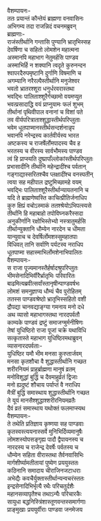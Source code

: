 वैशम्पायनः-  
ततः प्रयान्तं कौन्तेयं ब्राह्मणा वनवासिनः  
अभिगम्य तदा राजन्निदं वचनमब्रुवन्  
ब्राह्मणाः-  
राजंस्तीर्थानि गन्तासि पुण्यानि भ्रातृभिस्सह  
देवर्षिणा च सहितो लोमशेन महात्मना  
अस्मानपि महाभाग नेतुमर्हसि पाण्डव  
अस्माभिर्हि न शक्यानि त्वदृते कुरुनन्दन  
श्वापरदैरुपमृष्टानि दुर्गाणि विषमाणि च  
अगम्यानि नरैरल्पैस्तीर्थानि मनुजेश्वर  
भवतो भ्रातरश्शूरा धनुर्धरवरास्तथा  
भवद्भिः पालिताश्शूरैर्गच्छामो वयमप्युत  
भवत्प्रसादाद्धि वयं प्राप्नुयामः फलं शुभम्  
तीर्थानां पृथिवीपाल वनानां च विशां पते  
तव वीर्यपरित्राताश्शुद्धास्तीर्थपरिप्लुताः  
भवेम धूतपाप्मानस्तीर्थसन्दर्शनान्नृप  
भवानपि नरेन्द्रस्य कार्तवीर्यस्य भारत  
अष्टकस्य च राजर्षेर्लोमपादस्य चैव ह  
भरतस्य च वीरस्य सार्वभौमस्य पाण्डव  
त्वं हि प्राप्स्यति दुष्प्रापाँल्लोकांस्तीर्थपरिप्लुतः  
प्रभासादीनि तीर्थानि महेन्द्रादींश्च पर्वतान्  
गङ्गाद्यास्सरितश्चैव प्लक्षादींश्च वनस्पतीन्  
त्वया सह महीपाल द्रष्टुमिच्छामहे वयम्  
भवद्भिः पालिताश्शूरैस्तीर्थान्यायतनानि च  
यदि ते ब्राह्मणेष्वस्ति काचित्प्रीतिर्जनाधिप  
कुरु क्षिप्रं वचोऽस्माकं ततश्श्रेयोऽभिपत्स्यसे  
तीर्थानि हि महाबाहो तपोविघ्नकरैस्सदा  
अनुकीर्णानि रक्षोभिस्तेभ्यो नस्त्रातुमर्हसि  
तीर्थान्युक्तानि धौम्येन नारदेन च धीमता  
यान्युवाच च देवर्षिर्लोमशस्सुमहातपाः  
विधिवत् तानि सर्वाणि पर्यटस्व नराधिप  
धूतपाप्मा सहास्माभिर्लोमशेनाभिपालितः  
वैशम्पायनः-  
स राजा पूज्यमानस्तैर्हर्षादश्रुपरिप्लुतः  
भीमसेनादिभिर्वीरैर्भ्रातृभिः परिवारितः  
बाढमित्यब्रवीत्सर्वांस्तानृषीन्पाण्डवर्षभः  
लोमशं समनुज्ञाप्य धौम्यं चैव पुरोहितम्  
ततस्स पाण्डवश्रेष्ठो भ्रातृभिस्सहितो वशी  
द्रौपद्या चानवद्याङ्ग्या गमनाय मनो दधे  
अथ व्यासो महाभागस्तथा नारदपर्वतौ  
काम्यके पाण्डवं द्रष्टुं समाजग्मुर्मनीषिणः  
तेषां युधिष्ठिरो राजा पूजां चक्रे यथाविधि  
सत्कृतास्ते महाभाग युधिष्ठिरमथाब्रुवन्  
व्यासनारदपर्वताः-  
युधिष्ठिर यमौ भीम मनसा कुरुतार्जवम्  
मनसा कृतशौचा वै शुद्धास्तीर्थानि गच्छत  
शरीरनियमं प्राहुर्ब्राह्मणा मानुषं व्रतम्  
मनोविशुद्धां बुद्धिं च दैवमाहुर्व्रतं द्विजाः  
मनो ह्यदुष्टं शौचाय पर्याप्तं वै नराधिप  
मैत्रीं बुद्धिं समास्थाय शुद्धास्तीर्थानि गच्छत  
ते यूयं मानसैश्शुद्धाश्शरीरनियमव्रतैः  
दैवं व्रतं समास्थाय यथोक्तं फलमाप्स्यथ  
वैशम्पायनः-  
ते तथेति प्रतिज्ञाय कृष्णया सह पाण्डवाः  
कृतस्वस्त्ययनास्सर्वे मुनिभिर्दिव्यमानुषैः  
लोमशस्योपसङ्गृह्य पादौ द्वैपायनस्य च  
नारदस्य च राजेन्द्र देवर्षेः पर्वतस्य च  
धौम्येन सहिता वीरास्तथा तैर्वनवासिभिः  
मार्गशीर्ष्यामतीतायां पुष्येण प्रययुस्ततः  
कठिनानि समादाय चीराजिनजटाधराः  
अभेद्यैः कवचैर्युक्तास्तीर्थान्यन्वचरंस्ततः  
इन्द्रसेनादिभिर्भृत्यै रथैः परिचतुर्दशैः  
महानसव्यापृतैश्च तथाऽन्यैः परिचारकैः  
सायुधा बद्धनिस्त्रिंशास्तूणवन्तस्समार्गणाः  
प्राङ्मुखाः प्रययुर्वीराः पाण्डवा जनमेजय  
